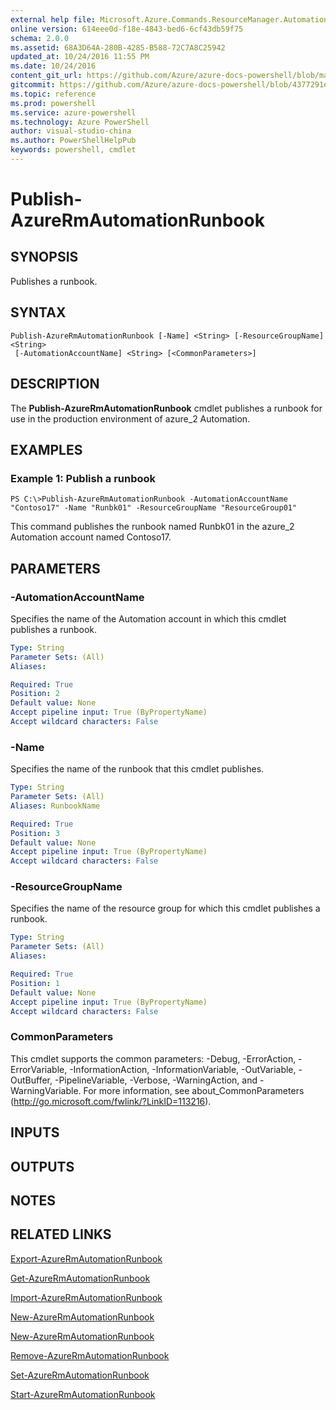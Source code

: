 ```yaml
---
external help file: Microsoft.Azure.Commands.ResourceManager.Automation.dll-Help.xml
online version: 614eee0d-f18e-4843-bed6-6cf43db59f75
schema: 2.0.0
ms.assetid: 68A3D64A-280B-4285-B588-72C7A8C25942
updated_at: 10/24/2016 11:55 PM
ms.date: 10/24/2016
content_git_url: https://github.com/Azure/azure-docs-powershell/blob/master/azureps-cmdlets-docs/ResourceManager/AzureRM.Automation/v2.2.0/Publish-AzureRMAutomationRunbook.md
gitcommit: https://github.com/Azure/azure-docs-powershell/blob/4377291ee360e58e2c1c5d644155daf6a0279055/azureps-cmdlets-docs/ResourceManager/AzureRM.Automation/v2.2.0/Publish-AzureRMAutomationRunbook.md
ms.topic: reference
ms.prod: powershell
ms.service: azure-powershell
ms.technology: Azure PowerShell
author: visual-studio-china
ms.author: PowerShellHelpPub
keywords: powershell, cmdlet
---
```


# Publish-AzureRmAutomationRunbook

## SYNOPSIS
Publishes a runbook.

## SYNTAX

```
Publish-AzureRmAutomationRunbook [-Name] <String> [-ResourceGroupName] <String>
 [-AutomationAccountName] <String> [<CommonParameters>]
```

## DESCRIPTION
The **Publish-AzureRmAutomationRunbook** cmdlet publishes a runbook for use in the production environment of azure_2 Automation.

## EXAMPLES

### Example 1: Publish a runbook
```
PS C:\>Publish-AzureRmAutomationRunbook -AutomationAccountName "Contoso17" -Name "Runbk01" -ResourceGroupName "ResourceGroup01"
```

This command publishes the runbook named Runbk01 in the azure_2 Automation account named Contoso17.

## PARAMETERS

### -AutomationAccountName
Specifies the name of the Automation account in which this cmdlet publishes a runbook.

```yaml
Type: String
Parameter Sets: (All)
Aliases: 

Required: True
Position: 2
Default value: None
Accept pipeline input: True (ByPropertyName)
Accept wildcard characters: False
```

### -Name
Specifies the name of the runbook that this cmdlet publishes.

```yaml
Type: String
Parameter Sets: (All)
Aliases: RunbookName

Required: True
Position: 3
Default value: None
Accept pipeline input: True (ByPropertyName)
Accept wildcard characters: False
```

### -ResourceGroupName
Specifies the name of the resource group for which this cmdlet publishes a runbook.

```yaml
Type: String
Parameter Sets: (All)
Aliases: 

Required: True
Position: 1
Default value: None
Accept pipeline input: True (ByPropertyName)
Accept wildcard characters: False
```

### CommonParameters
This cmdlet supports the common parameters: -Debug, -ErrorAction, -ErrorVariable, -InformationAction, -InformationVariable, -OutVariable, -OutBuffer, -PipelineVariable, -Verbose, -WarningAction, and -WarningVariable. For more information, see about_CommonParameters (http://go.microsoft.com/fwlink/?LinkID=113216).

## INPUTS

## OUTPUTS

## NOTES

## RELATED LINKS

[Export-AzureRmAutomationRunbook](./Export-AzureRMAutomationRunbook.md)

[Get-AzureRmAutomationRunbook](./Get-AzureRMAutomationRunbook.md)

[Import-AzureRmAutomationRunbook](./Import-AzureRMAutomationRunbook.md)

[New-AzureRmAutomationRunbook](./New-AzureRMAutomationRunbook.md)

[New-AzureRmAutomationRunbook](./New-AzureRMAutomationRunbook.md)

[Remove-AzureRmAutomationRunbook](./Remove-AzureRMAutomationRunbook.md)

[Set-AzureRmAutomationRunbook](./Set-AzureRMAutomationRunbook.md)

[Start-AzureRmAutomationRunbook](./Start-AzureRMAutomationRunbook.md)


